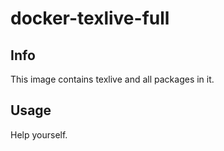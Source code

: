 # docker-texlive-full

## Info

This image contains texlive and all packages in it.

## Usage

Help yourself.
